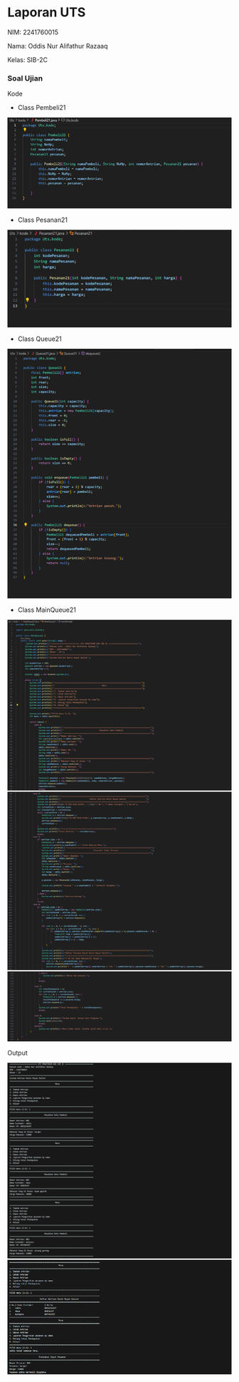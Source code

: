 # Laporan UTS
NIM: 2241760015

Nama: Oddis Nur Alifathur Razaaq

Kelas: SIB-2C

### Soal Ujian


Kode

- Class Pembeli21

<img src="gambar/Pembeli.png">

- Class Pesanan21

<img src="gambar/Pesanan.png">

- Class Queue21

<img src="gambar/Queue.png">

- Class MainQueue21

<img src="gambar/Main1.png">

<img src="gambar/Main2.png">

<img src="gambar/Main3.png">

Output

<img src="gambar/Output1.png">

<img src="gambar/Output2.png">
